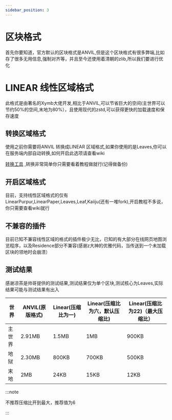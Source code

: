 ```yaml
---
sidebar_position: 3
---
```


# 区块格式

首先你要知道，官方默认的区块格式是ANVIL,但是这个区块格式有很多弊端,比如存了很多无用信息,强制对齐等，并且至今还使用着清朝的zlib,所以我们要进行优化

# LINEAR 线性区域格式

此格式是由著名的Xymb大佬开发,相比于ANVIL,可以节省巨大的空间(主世界可以节约50%的空间,末地为80%），且使用现代的zstd,可以获得更快的加载速度和保存速度

## 转换区域格式

使用之前你需要将ANVIL 转换成LINEAR 区域格式,如果你使用的是Leaves,你可以在服务端内部自动转换,如何开启此选项请查看wiki

[转换工具](https://github.com/xymb-endcrystalme/LinearRegionFileFormatTools) ,转换非常简单你只需要看着教程做就行(记得做备份)

## 开启区域格式

目前，支持线性区域格式的仅有LinearPurpur,LinearPaper,Leaves,Leaf,Kaiiju(还有一堆fork),开启教程不多说，你只需要查看wiki就行

## 不兼容的插件

目前已知不兼容线性区域的格式的插件极少无比，已知的有大部分在线网页地图浏览程序，以及Residence部分不兼容(感谢z大神的优雅代码，当传送到一个未加载区块的领地时会崩溃）

## 测试结果

感谢凉茶是帅哥提供的测试结果,测试结果仅为单个区块,测试核心为Leaves,实际结果可能与测试结果有出入

| 世界 | ANVIL(原版格式) | Linear(压缩比为一) | Linear(压缩比为六，默认压缩比) | Linear(压缩比为22)（最大压缩比）|
| --- | --- | --- | --- | --- |
| 主世界 | 2.91MB | 1.5MB | 1MB | 900KB |
| 地狱 | 2.30MB | 800KB | 700KB | 500KB |
| 末地 | 2MB | 24KB | 15KB | 12KB |

:::note 

不推荐压缩比开到最大，推荐值为6

:::

